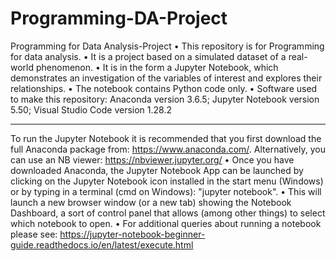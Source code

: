 # Programming-DA-Project
Programming for Data Analysis-Project
•	This repository is for Programming for data analysis.
•	It is a project based on a simulated dataset of a real-world phenomenon.
•	It is in the form a Jupyter Notebook, which demonstrates an investigation of the variables of interest and explores their relationships.
•	The notebook contains Python code only.
•	Software used to make this repository: Anaconda version 3.6.5; Jupyter Notebook version 5.50; Visual Studio Code version 1.28.2
________________________________________
To run the Jupyter Notebook it is recommended that you first download the full Anaconda package from: https://www.anaconda.com/. Alternatively, you can use an NB viewer: https://nbviewer.jupyter.org/
•	Once you have downloaded Anaconda, the Jupyter Notebook App can be launched by clicking on the Jupyter Notebook icon installed in the start menu (Windows) or by typing in a terminal (cmd on Windows): "jupyter notebook".
•	This will launch a new browser window (or a new tab) showing the Notebook Dashboard, a sort of control panel that allows (among other things) to select which notebook to open.
•	For additional queries about running a notebook please see: https://jupyter-notebook-beginner-guide.readthedocs.io/en/latest/execute.html
